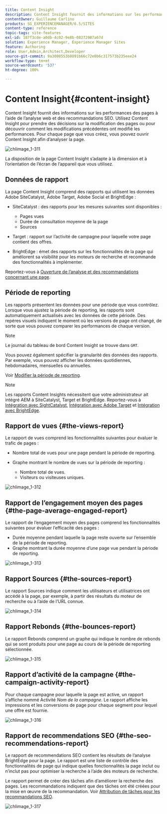 ```yaml
---
title: Content Insight
description: Content Insight fournit des informations sur les performances des pages à l’aide de l’analyse Web et des recommandations d’optimisation pour les moteurs de recherche.
contentOwner: Guillaume Carlino
products: SG_EXPERIENCEMANAGER/6.5/SITES
content-type: reference
topic-tags: site-features
exl-id: 187f3cde-a0db-4c02-9e8b-08272987a67d
solution: Experience Manager, Experience Manager Sites
feature: Authoring
role: User,Admin,Architect,Developer
source-git-commit: 9a3008553b8091b66c72e0b6c317573b235eee24
workflow-type: tm+mt
source-wordcount: '537'
ht-degree: 100%

---
```


# Content Insight{#content-insight}

Content Insight fournit des informations sur les performances des pages à l’aide de l’analyse web et des recommandations SEO. Utilisez Content Insight pour prendre des décisions sur la modification des pages ou pour découvrir comment les modifications précédentes ont modifié les performances. Pour chaque page que vous créez, vous pouvez ouvrir Content Insight afin d’analyser la page.

![chlimage_1-311](assets/chlimage_1-311.png)

La disposition de la page Content Insight s’adapte à la dimension et à l’orientation de l’écran de l’appareil que vous utilisez.

## Données de rapport

La page Content Insight comprend des rapports qui utilisent les données Adobe SiteCatalyst, Adobe Target, Adobe Social et BrightEdge :

* SiteCatalyst : des rapports pour les mesures suivantes sont disponibles :

   * Pages vues
   * Durée de consultation moyenne de la page
   * Sources

* Target : rapport sur l’activité de campagne pour laquelle votre page contient des offres.
* BrightEdge : émet des rapports sur les fonctionnalités de la page qui améliorent sa visibilité pour les moteurs de recherche et recommande des fonctionnalités à implémenter.

Reportez-vous à [Ouverture de l’analyse et des recommandations concernant une page](/help/sites-authoring/ci-analyze.md#opening-analytics-and-recommendations-for-a-page).

## Période de reporting

Les rapports présentent les données pour une période que vous contrôlez. Lorsque vous ajustez la période de reporting, les rapports sont automatiquement actualisés avec les données de cette période. Des repères visuels indiquent le moment où les versions de page ont changé, de sorte que vous pouvez comparer les performances de chaque version.

>[!NOTE]
>
>Le journal du tableau de bord Content Insight se trouve dans `GMT`.

Vous pouvez également spécifier la granularité des données des rapports. Par exemple, vous pouvez afficher les données quotidiennes, hebdomadaires, mensuelles ou annuelles.

Voir [Modifier la période de reporting](/help/sites-authoring/ci-analyze.md#changing-the-reporting-period).

>[!NOTE]
>
>Les rapports Content Insights nécessitent que votre administrateur ait intégré AEM à SiteCatalyst, Target et BrightEdge. Reportez-vous à [Intégration avec SightCatalyst](/help/sites-administering/adobeanalytics.md), [Intégration avec Adobe Target](/help/sites-administering/target.md) et [Intégration avec BrightEdge](/help/sites-administering/brightedge.md).

## Rapport de vues {#the-views-report}

Le rapport de vues comprend les fonctionnalités suivantes pour évaluer le trafic de pages :

* Nombre total de vues pour une page pendant la période de reporting.
* Graphe montrant le nombre de vues sur la période de reporting :

   * Nombre total de vues.
   * Visiteurs ou visiteuses uniques.

![chlimage_1-312](assets/chlimage_1-312.png)

## Rapport de l’engagement moyen des pages {#the-page-average-engaged-report}

Le rapport de l’engagement moyen des pages comprend les fonctionnalités suivantes pour évaluer l’efficacité des pages :

* Durée moyenne pendant laquelle la page reste ouverte sur l’ensemble de la période de reporting.
* Graphe montrant la durée moyenne d’une page vue pendant la période de reporting.

![chlimage_1-313](assets/chlimage_1-313.png)

## Rapport Sources {#the-sources-report}

Le rapport Sources indique comment les utilisateurs et utilisatrices ont accédé à la page, par exemple, à partir des résultats du moteur de recherche ou à l’aide de l’URL connue.

![chlimage_1-314](assets/chlimage_1-314.png)

## Rapport Rebonds {#the-bounces-report}

Le rapport Rebonds comprend un graphe qui indique le nombre de rebonds qui se sont produits pour une page au cours de la période de reporting sélectionnée.

![chlimage_1-315](assets/chlimage_1-315.png)

## Rapport d’activité de la campagne {#the-campaign-activity-report}

Pour chaque campagne pour laquelle la page est active, un rapport s’affiche nommé Activité *Nom de la campagne*. Le rapport affiche les impressions et les conversions de page pour chaque segment pour lequel une offre est fournie.

![chlimage_1-316](assets/chlimage_1-316.png)

## Rapport de recommendations SEO {#the-seo-recommendations-report}

Le rapport de recommendations SEO contient les résultats de l’analyse BrightEdge pour la page. Le rapport est une liste de contrôle des fonctionnalités de page qui indique quelles fonctionnalités la page inclut ou n’inclut pas pour optimiser la recherche à l’aide des moteurs de recherche.

Le rapport permet de créer des tâches afin d’améliorer la recherche des pages. Les recommandations indiquent que des tâches ont été créées pour la mise en œuvre de la recommandation. Voir [Attribution de tâches pour les recommandations SEO](/help/sites-authoring/ci-analyze.md#assigning-tasks-for-seo-recommendations).

![chlimage_1-317](assets/chlimage_1-317.png)
